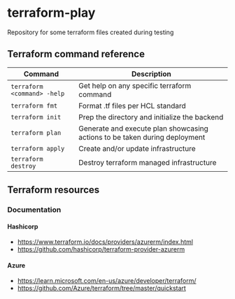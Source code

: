 # terraform-play

Repository for some terraform files created during testing

## Terraform command reference ##

| Command | Description |
| --- | --- |
| `terraform <command> -help` | Get help on any specific terraform command |
| `terraform fmt` | Format .tf files per HCL standard |
| `terraform init` | Prep the directory and initialize the backend |
| `terraform plan` | Generate and execute plan showcasing actions to be taken during deployment |
| `terraform apply` | Create and/or update infrastructure |
| `terraform destroy` | Destroy terraform managed infrastructure |

## Terraform resources ##
### Documentation ###
####  Hashicorp ####
* https://www.terraform.io/docs/providers/azurerm/index.html
* https://github.com/hashicorp/terraform-provider-azurerm
#### Azure ####
* https://learn.microsoft.com/en-us/azure/developer/terraform/
* https://github.com/Azure/terraform/tree/master/quickstart
